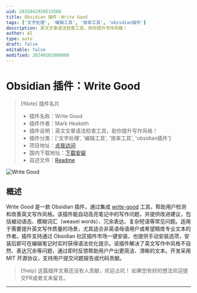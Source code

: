 ```yaml
---
uid: 2025042920533568
title: Obsidian 插件：Write Good
tags: ['文字处理', '编辑工具', '效率工具', 'obsidian插件']
description: 英文文章语法检查工具，助你提升写作风格！
author: AI
type: auto
draft: false
editable: false
modified: 20240101000000
---
```


# Obsidian 插件：Write Good

> [!Note] 插件名片
> - 插件名称：Write Good
> - 插件作者：Mark Hesketh
> - 插件说明：英文文章语法检查工具，助你提升写作风格！
> - 插件分类：['文字处理', '编辑工具', '效率工具', 'obsidian插件']
> - 项目地址：[点我访问](https://github.com/markahesketh/write-good-obsidian)
> - 国内下载地址：[下载安装](https://pkmer.cn/products/plugin/pluginMarket/?write-good)
> - 自述文件：[Readme](https://ghproxy.net/https://raw.githubusercontent.com/markahesketh/write-good-obsidian/main/README.md)

![Write Good](https://cdn.pkmer.cn/covers/write-good_2_0.png!pkmer)

## 概述

Write Good 是一款 Obsidian 插件，通过集成 [write-good](https://github.com/btford/write-good) 工具，帮助用户检测和改善英文写作风格。该插件能自动高亮笔记中的写作问题，并提供改进建议，包括被动语态、模糊词汇（weasel words）、冗余表达、复杂短语等常见问题。适用于需要提升英文写作质量的场景，尤其适合非英语母语用户或希望精炼专业文本的作者。插件支持通过 Obsidian 社区插件市场一键安装，也提供手动安装选项，安装后即可在编辑笔记时实时获得语法优化提示。该插件解决了英文写作中风格不自然、表达冗余等问题，通过即时反馈帮助用户产出更简洁、清晰的文本。开发采用 MIT 开源协议，支持用户提交问题报告或代码贡献。


> [!help] 
> 这篇插件文章还没有人贡献，欢迎占坑！
> 如果您有好的想法欢迎提交PR或者文末留言。
> 

---



